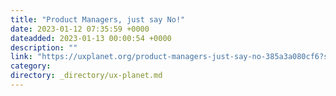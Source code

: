 ```yaml
---
title: "Product Managers, just say No!"
date: 2023-01-12 07:35:59 +0000
dateadded: 2023-01-13 00:00:54 +0000
description: ""
link: "https://uxplanet.org/product-managers-just-say-no-385a3a080cf6?source=rss----819cc2aaeee0---4"
category:
directory: _directory/ux-planet.md
---
```


